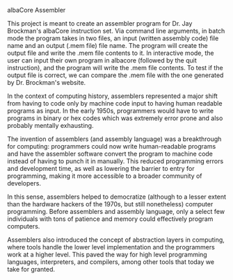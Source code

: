 albaCore Assembler 

This project is meant to create an assembler program for Dr. Jay Brockman's 
albaCore instruction set. Via command line arguments, in batch mode the program 
takes in two files, an input (written assembly code) file name and an output (.mem 
file) file name. The program will create the output file and write the .mem file
contents to it. In interactive mode, the user can input their own program in albacore 
(followed by the quit instruction), and the program will write the .mem file 
contents. To test if the output file is correct, we can compare the .mem file 
with the one generated by Dr. Brockman's website. 

In the context of computing history, assemblers represented a major shift from
having to code only by machine code input to having human readable programs
as input. In the early 1950s, programmers would have to write programs in 
binary or hex codes which was extremely error prone and also probably mentally
exhausting.

The invention of assemblers (and assembly language) was a breakthrough for computing:
programmers could now write human-readable programs and have the assembler software
convert the program to machine code instead of having to punch it in manually. This 
reduced programming errors and development time, as well as lowering the barrier to entry for programming, making it more accessible to a broader community of developers. 

In this sense, assemblers helped to democratize (although to a lesser extent than the
hardware hackers of the 1970s, but still nonetheless) computer programming. Before 
assemblers and assembly language, only a select few individuals with tons of patience and 
memory could effectively program computers. 

Assemblers also introduced the concept of abstraction layers in computing, where tools  handle the lower level implementation and the programmers work at a higher level. This 
paved the way for high level programming languages, interpreters, and compilers, among 
other tools that today we take for granted. 













